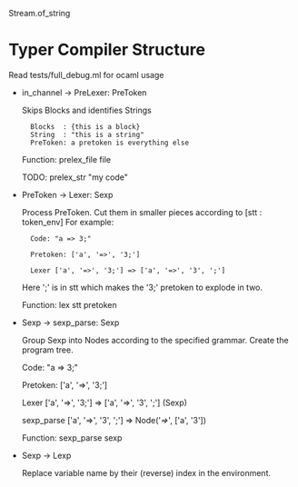 Stream.of_string

Typer Compiler Structure
========================

Read tests/full_debug.ml for ocaml usage


* in_channel -> PreLexer: PreToken
    
    Skips Blocks and identifies Strings
        
        Blocks  : {this is a block}
        String  : "this is a string"
        PreToken: a pretoken is everything else
    
    Function:
        prelex_file file
        
    TODO:
        prelex_str "my code"
        
* PreToken -> Lexer: Sexp 
    
    Process PreToken. Cut them in smaller pieces according to [stt : token_env]
    For example:
    
        Code: "a => 3;"
        
        Pretoken: ['a', '=>', '3;']
        
        Lexer ['a', '=>', '3;'] => ['a', '=>', '3', ';']
        
    Here ';' is in stt which makes the '3;' pretoken to explode in two.
    
    Function:
        lex stt pretoken
    
* Sexp -> sexp_parse: Sexp
    
    Group Sexp into Nodes according to the specified grammar.
    Create the program tree. 
    
    Code: "a => 3;"
        
    Pretoken: ['a', '=>', '3;']
    
    Lexer ['a', '=>', '3;'] => ['a', '=>', '3', ';'] (Sexp)
    
    sexp_parse ['a', '=>', '3', ';']
        => Node('_=>_', ['a', '3'])
        
    Function:
        sexp_parse sexp
        
* Sexp -> Lexp

    Replace variable name by their (reverse) index in the environment.
    
    
        

